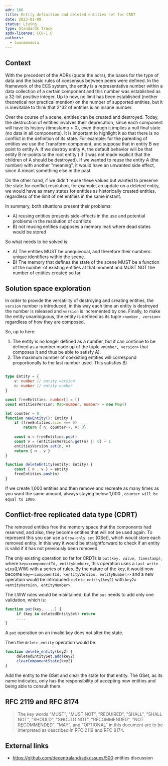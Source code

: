 ```yaml
---
adr: 166
title: Entity definition and deleted entities set for CRDT
date: 2023-01-09
status: Living
type: Standards Track
spdx-license: CC0-1.0
authors:
  - leanmendoza
---
```


## Context

With the precedent of the ADRs (quote the adrs), the bases for the type of data and the basic rules of consensus between peers were defined. In the framework of the ECS system, the entity is a representative number within a data collection of a certain component and this number was established as a 32-bit positive integer. Up to now, no limit has been established (neither theoretical nor practical mention) on the number of supported entities, but it is inevitable to think that 2^32 of entities is an insane number.

Over the course of a scene, entities can be created and destroyed. Today, the destruction of entities involves their deprecation, since each component will have its history (timestamp > 0), even though it implies a null final state (no data in all components). It is important to highlight it so that there is no conflict in the definition of its state. For example: for the parenting of entities we use the Transform component, and suppose that in entity B we point to entity A. If we destroy entity A, the default behavior will be that entity B re-points to the root entity ( if it was not made explicit that the children of A should be destroyed). If we wanted to reuse the entity A (the number) with another "meaning", it would have an unwanted side effect, since A meant something else in the past.

On the other hand, if we didn't reuse these values but wanted to preserve the state for conflict resolution, for example, an update on a deleted entity, we would have as many states for entities as historically created entities, regardless of the limit of net entities in the same instant.

In summary, both situations present their problems:
  - A) reusing entities presents side-effects in the use and potential problems in the resolution of conflicts
  - B) not reusing entities supposes a memory leak where dead states would be stored

So what needs to be solved is:
- A) The entities MUST be unequivocal, and therefore their numbers: unique identifiers within the scene.
- B) The memory that defines the state of the scene MUST be a function of the number of existing entities at that moment and MUST NOT the number of entities created so far.

## Solution space exploration

In order to provide the versatility of destroying and creating entities, the `version` number is introduced, in this way each time an entity is destroyed the number is released and `version` is incremented by one. Finally, to make the entity unambiguous, the entity is defined as its tuple `<number, version>` regardless of how they are composed.

So, up to here:
1. The entity is no longer defined as a number, but it can continue to be defined as a number made up of the tuple `<number, version>` that composes it and thus be able to satisfy A).
2. The maximum number of coexisting entities will correspond proportionally to the last number used. This satisfies B)

```typescript

type Entity = {
    v: number // entity version
    n: number // entity number
}

const freeEntities: number[] = []
const entitiesVersion: Map<number, number> = new Map()

let counter = 0
function newEntity(): Entity {
    if (freeEntities.size === 0)
        return { n: counter++, v: 0}
    
    const n = freeEntities.pop()
    const v = (entitiesVersion.get(n) || 0) + 1
    entitiesVersion.set(n, v)
    return { n , v }
}

function deleteEntity(entity: Entity) {
    const { n , v } = entity
    freeEntities.push(n)
} 
```

If we create 1,000 entities and then remove and recreate as many times as you want the same amount, always staying below 1,000 , `counter will be equal to 1000`.

## Conflict-free replicated data type (CDRT)
The removed entities free the memory space that the components had reserved, and also, they become entities that will not be used again. To represent this you can use a `Grow-only set` (GSet), which would store each removed entity. In this way it would be straightforward to check if an entity is valid if it has not previously been removed.

The only existing operation so far for CRDTs is `put(key, value, timestamp)`, where `key=<componentId, entityNumber>`, this operation uses a `Last write wins`(LWW) with a series of rules. By the nature of the key, it would now become `key=<componentId, <entityVersion, entityNumber>>` and a new operation would be introduced: `delete_entity(key2)` with `key2=<entityVersion, entityNumber>`.

The LWW rules would be maintained, but the `put` needs to add only one validation, which is:
```ts
function put(key, ....) {
     if (key in deletedEntitySet) return
     ....
}
```
A `put` operation on an invalid key does not alter the state. 

Then the `delete_entity` operation would be:
```ts
function delete_entity(key2) {
     deletedEntitySet.add(key2)
     clearComponentState(key2)
}
```

Add the entity to the GSet and clear the state for that entity. The GSet, as its name indicates, only has the responsibility of accepting new entities and being able to consult them.

## RFC 2119 and RFC 8174

> The key words "MUST", "MUST NOT", "REQUIRED", "SHALL", "SHALL NOT", "SHOULD", "SHOULD NOT", "RECOMMENDED", "NOT RECOMMENDED", "MAY", and "OPTIONAL" in this document are to be interpreted as described in RFC 2119 and RFC 8174.

## External links

- https://github.com/decentraland/sdk/issues/500 entities discussion

